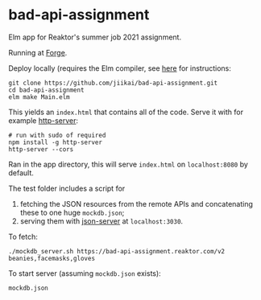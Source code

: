 # bad-api-assignment

Elm app for Reaktor's summer job 2021 assignment.

Running at [Forge](https://bad-api-assignment.getforge.io/).

Deploy locally (requires the Elm compiler, see [here](https://guide.elm-lang.org/install/elm.html) for instructions:

    git clone https://github.com/jiikai/bad-api-assignment.git
    cd bad-api-assignment
    elm make Main.elm

This yields an `index.html` that contains all of the code.
Serve it with for example [http-server](https://www.npmjs.com/package/http-server):
     
    # run with sudo of required
    npm install -g http-server
    http-server --cors

Ran in the app directory, this will serve `index.html` on `localhost:8080` by default.

The test folder includes a script for 

  1. fetching the JSON resources from the remote APIs and concatenating these to one huge `mockdb.json`;
  2. serving them with [json-server](https://github.com/typicode/json-server) at `localhost:3030`.

To fetch: 

    ./mockdb_server.sh https://bad-api-assignment.reaktor.com/v2 beanies,facemasks,gloves
  
To start server (assuming `mockdb.json` exists): 

    mockdb.json
